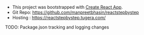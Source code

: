 - This project was bootstrapped with [Create React App](https://github.com/facebook/create-react-app).
- Git Repo:  https://github.com/manpreetbhasin/reactstepbystep
- Hosting : https://reactstepbystep.tugera.com/

TODO: Package.json tracking and logging changes
